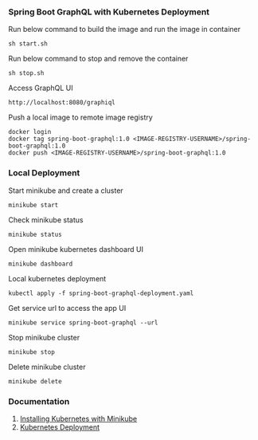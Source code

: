 ### Spring Boot GraphQL with Kubernetes Deployment

Run below command to build the image and run the image in container
```
sh start.sh
```

Run below command to stop and remove the container
```
sh stop.sh
```

Access GraphQL UI
```
http://localhost:8080/graphiql
```

Push a local image to remote image registry
```
docker login
docker tag spring-boot-graphql:1.0 <IMAGE-REGISTRY-USERNAME>/spring-boot-graphql:1.0
docker push <IMAGE-REGISTRY-USERNAME>/spring-boot-graphql:1.0
```

### Local Deployment

Start minikube and create a cluster
```
minikube start
```

Check minikube status
```
minikube status
```

Open minikube kubernetes dashboard UI
```
minikube dashboard
```

Local kubernetes deployment
```
kubectl apply -f spring-boot-graphql-deployment.yaml
```

Get service url to access the app UI
```
minikube service spring-boot-graphql --url
```

Stop minikube cluster
```
minikube stop
```

Delete minikube cluster
```
minikube delete
```

### Documentation
1. [Installing Kubernetes with Minikube](https://kubernetes.io/docs/setup/learning-environment/minikube/)
2. [Kubernetes Deployment](https://kubernetes.io/docs/tutorials/)
